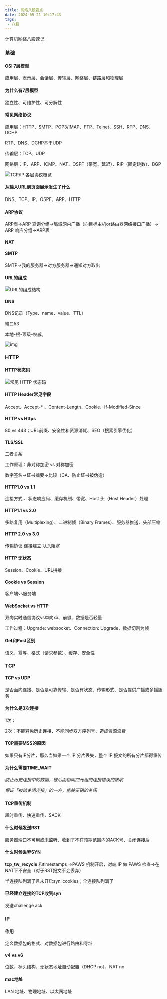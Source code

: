 ```yaml
---
title: 网络八股要点
date: 2024-05-21 10:17:43
tags:
 - 八股
---
```


<!--more--> 计算机网络八股速记

### 基础

#### OSI 7层模型

应用层、表示层、会话层、传输层、网络层、链路层和物理层

#### 为什么有7层模型

独立性、可维护性、可分解性

#### 常见网络协议

应用层：HTTP、SMTP、POP3/IMAP、FTP、Telnet、SSH、RTP、DNS、DCHP

RTP、DNS、DCHP基于UDP

传输层：TCP、UDP

网络层：IP、ARP、ICMP、NAT、OSPF（带宽、延迟）、RIP（固定跳数）、BGP

![TCP/IP 各层协议概览](https://oss.javaguide.cn/github/javaguide/cs-basics/network/network-protocol-overview.png)

#### 从输入URL到页面展示发生了什么

DNS、TCP、IP、OSPF、ARP、HTTP

#### ARP协议

ARP表->ARP 查询分组->局域网内广播（向目标主机or路由器网络接口广播）-> ARP 响应分组->ARP表

#### NAT

#### SMTP

SMTP->我的服务器->对方服务器->通知对方取出

#### URL的组成

![URL的组成结构](https://oss.javaguide.cn/github/javaguide/cs-basics/network/URL-parts.png)

#### DNS

DNS记录（Type、name、value、TTL）

端口53

本地-根-顶级-权威。

![img](https://oss.javaguide.cn/github/javaguide/cs-basics/network/DNS-process.png)

### HTTP

#### HTTP状态码

![常见 HTTP 状态码](https://oss.javaguide.cn/github/javaguide/cs-basics/network/http-status-code.png)

#### HTTP Header常见字段

Accept、Accept-* 、Content-Length、Cookie、If-Modified-Since

#### HTTP vs Https

80 vs 443；URL前缀、安全性和资源消耗、SEO（搜索引擎优化）

#### TLS/SSL

二者关系

工作原理：非对称加密 vs 对称加密

数字签名->证书摘要->比较（CA、防止证书被伪造）

#### HTTP1.0 vs 1.1

连接方式 、状态响应码、缓存机制、带宽、Host 头（Host Header）处理

#### HTTP1.1 vs 2.0

多路复用（Multiplexing）、二进制帧（Binary Frames）、服务器推送、头部压缩

#### HTTP 2.0 vs 3.0

传输协议 连接建立 队头阻塞 

#### HTTP 无状态

Session、Cookie、URL拼接

#### Cookie vs Session

客户端vs服务端

#### WebSocket vs HTTP

双向实时通信协议vs单向xx、前缀、数据是否轻量

工作过程：Upgrade: websocket、Connection: Upgrade、数据切割为帧

#### Get和Post区别

语义、幂等、格式（请求参数）、缓存、安全性

### TCP

#### TCP vs UDP

是否面向连接、是否是可靠传输、是否有状态、传输形式、是否提供广播或多播服务

#### 为什么是3次连接

1次：

2次：不能避免历史连接、不能同步双方序列号、造成资源浪费

#### TCP需要MSS的原因

如果只有IP分片，那么当如果一个 IP 分片丢失，整个 IP 报文的所有分片都得重传

#### 为什么需要TIME_WAIT

*防止历史连接中的数据，被后面相同四元组的连接错误的接收*

*保证「被动关闭连接」的一方，能被正确的关闭*

#### TCP重传机制

超时重传、快速重传、SACK

#### 什么时候发送RST

服务器端口不可用或未监听、收到了不在预期范围内的ACK号、关闭连接后

#### 什么时候丢弃SYN

**tcp_tw_recycle** 和timestamps ->PAWS 机制开启，对端 IP 做 PAWS 检查->在NAT下不安全（对于RST报文不会丢弃）

半连接队列满了且未开启syn_cookies；全连接队列满了

#### 已经建立连接的TCP收到syn

发送challenge ack

### IP

#### 作用

定义数据包的格式、对数据包进行路由和寻址

#### v4 vs v6

位数、标头结构、无状态地址自动配置（DHCP no）、NAT no

#### mac地址

LAN 地址、物理地址、以太网地址



